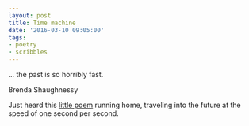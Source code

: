 ```yaml
---
layout: post
title: Time machine
date: '2016-03-10 09:05:00'
tags:
- poetry
- scribbles
---
```


... the past is so horribly fast. 

Brenda Shaughnessy

Just heard this [little poem](http://www.newyorker.com/magazine/2015/07/20/i-have-a-time-machine) running home, traveling into the future at the speed of one second per second. 
